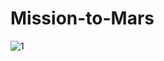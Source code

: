 # Mission-to-Mars


![1](https://user-images.githubusercontent.com/94014863/151713590-aa57165b-069e-4195-83d5-222f0d8f86b8.PNG)

